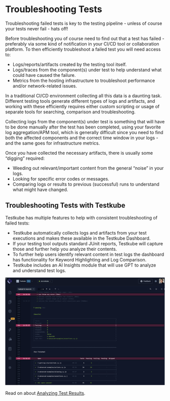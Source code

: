 # Troubleshooting Tests

Troubleshooting failed tests is key to the testing pipeline - unless of course your tests never fail - hats off!

Before troubleshooting you of course need to find out that a test has failed - preferably via some kind of notification in your CI/CD tool or collaboration platform. To then efficiently troubleshoot a failed test you will need access to:

- Logs/reports/artifacts created by the testing tool itself. 
- Logs/traces from the component(s) under test to help understand what could have caused the failure.
- Metrics from the hosting infrastructure to troubleshoot performance and/or network-related issues.

In a traditional CI/CD environment collecting all this data is a daunting task. Different testing tools generate different types of logs and artifacts, and working with these efficiently requires either custom scripting or usage of separate tools for searching, comparison and troubleshooting. 

Collecting logs from the component(s) under test is something that will have to be done manually after the test has been completed, using your favorite log aggregation/APM tool, which is generally difficult since you need to find both the affected components and the correct time window in your logs - and the same goes for infrastructure metrics. 

Once you have collected the necessary artifacts, there is usually some “digging” required:
- Weeding out relevant/important content from the general “noise” in your logs.
- Looking for specific error codes or messages.
- Comparing logs or results to previous (successful) runs to understand what might have changed.

## Troubleshooting Tests with Testkube

Testkube has multiple features to help with consistent troubleshooting of failed tests:

- Testkube automatically collects logs and artifacts from your test executions and makes these available in the Testkube Dashboard.
- If your testing tool outputs standard JUnit reports, Testkube will capture those and further help you analyze their contents.
- To further help users identify relevant content in test logs the dashboard has functionality for Keyword Highlighting and Log Comparison.
- Testkube includes an AI Insights module that will use GPT to analyze and understand test logs.

![Logs & Artifacts](../img/concepts-logs-artifacts.png)

Read on about [Analyzing Test Results](../articles/analyzing-results.md).
